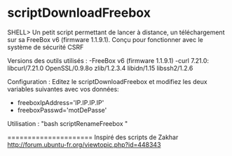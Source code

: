 scriptDownloadFreebox
=====================

SHELL> Un petit script permettant de lancer à distance, un téléchargement sur sa FreeBox v6 (firmware 1.1.9.1). 
Conçu pour fonctionner avec le système de sécurité CSRF

Versions des outils utilisés :
-FreeBox v6 (firmware 1.1.9.1)
-curl 7.21.0: libcurl/7.21.0 OpenSSL/0.9.8o zlib/1.2.3.4 libidn/1.15 libssh2/1.2.6

Configuration : Editez le scriptDownloadFreebox et modifiez les deux variables suivantes avec vos données:

- freeboxIpAddress='IP.IP.IP.IP'
- freeboxPasswd='motDePasse'

Utilisation : "bash scriptRenameFreebox <lien http>"

=====================
Inspiré des scripts de Zakhar 
http://forum.ubuntu-fr.org/viewtopic.php?id=448343
